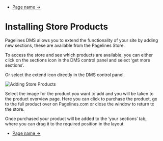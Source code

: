 <div class="row-fluid">
	<div class="span12">
		<ul class="pager">
  			<li class="pull-right"><a href="http://docs.pagelines.com/configure/">Page name &rarr;</a></li>
		</ul>
	</div>
</div>

# Installing Store Products

Pagelines DMS allows you to extend the functionality of your site by adding new sections, these are available from the Pagelines Store. 

To access the store and see which products are available, you can either click on the sections icon in the DMS control panel and select ‘get more sections’. 

Or select the extend icon directly in the DMS control panel.

![Adding Store Products](https://raw.github.com/pagelines/Docs/master/gh-pages-template/public/img/sections.png "Adding Store Products")

Select the image for the product you want to add and you will be taken to the product overview page. Here you can click to purchase the product, go to the full product over on Pagelines.com or close the window to return to the store.

Once purchased your product will be added to the ‘your sections’ tab, where you can drag it to the required position in the layout. 


<div class="row-fluid">
	<div class="span12">
		<ul class="pager">
  			<li class="pull-right"><a href="http://docs.pagelines.com/configure/">Page name &rarr;</a></li>
		</ul>
	</div>
</div>